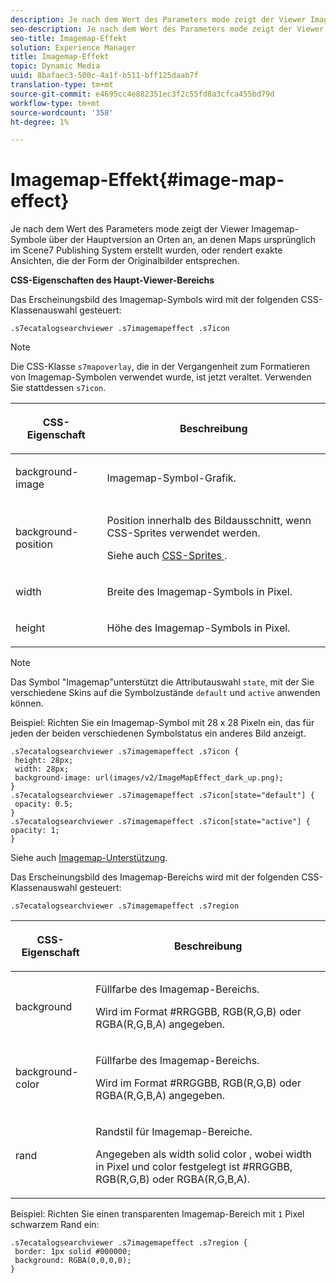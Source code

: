 ```yaml
---
description: Je nach dem Wert des Parameters mode zeigt der Viewer Imagemap-Symbole über der Hauptversion an Orten an, an denen Maps ursprünglich im Scene7 Publishing System erstellt wurden, oder rendert exakte Ansichten, die der Form der Originalbilder entsprechen.
seo-description: Je nach dem Wert des Parameters mode zeigt der Viewer Imagemap-Symbole über der Hauptversion an Orten an, an denen Maps ursprünglich im Scene7 Publishing System erstellt wurden, oder rendert exakte Ansichten, die der Form der Originalbilder entsprechen.
seo-title: Imagemap-Effekt
solution: Experience Manager
title: Imagemap-Effekt
topic: Dynamic Media
uuid: 8bafaec3-500c-4a1f-b511-bff125daab7f
translation-type: tm+mt
source-git-commit: e4695cc4e882351ec3f2c55fd8a3cfca455bd79d
workflow-type: tm+mt
source-wordcount: '358'
ht-degree: 1%

---
```



# Imagemap-Effekt{#image-map-effect}

Je nach dem Wert des Parameters mode zeigt der Viewer Imagemap-Symbole über der Hauptversion an Orten an, an denen Maps ursprünglich im Scene7 Publishing System erstellt wurden, oder rendert exakte Ansichten, die der Form der Originalbilder entsprechen.

<!--<a id="section_061E550C1C1D4DB2BD663A898895B38C"></a>-->

**CSS-Eigenschaften des Haupt-Viewer-Bereichs**

Das Erscheinungsbild des Imagemap-Symbols wird mit der folgenden CSS-Klassenauswahl gesteuert:

```
.s7ecatalogsearchviewer .s7imagemapeffect .s7icon
```

>[!NOTE]
>
>Die CSS-Klasse `s7mapoverlay`, die in der Vergangenheit zum Formatieren von Imagemap-Symbolen verwendet wurde, ist jetzt veraltet. Verwenden Sie stattdessen `s7icon`.

<table id="table_94EE3F5BBE4547C0B4943471CEE7EDE4"> 
 <thead> 
  <tr> 
   <th colname="col1" class="entry"> <p> CSS-Eigenschaft </p> </th> 
   <th colname="col2" class="entry"> <p>Beschreibung </p> </th> 
  </tr> 
 </thead>
 <tbody> 
  <tr> 
   <td colname="col1"> <p> <span class="codeph"> background-image  </span> </p> </td> 
   <td colname="col2"> <p>Imagemap-Symbol-Grafik. </p> </td> 
  </tr> 
  <tr> 
   <td colname="col1"> <p> <span class="codeph"> background-position  </span> </p> </td> 
   <td colname="col2"> <p> Position innerhalb des Bildausschnitt, wenn CSS-Sprites verwendet werden. </p> <p>Siehe auch <a href="../../../c-html5-s7-aem-asset-viewers/c-html5-ecatsearch-viewer-about/c-html5-ecatsearch-viewer-customizingviewer/c-html5-ecatsearch-viewer-customizingviewer.md#section-9d570f95eb2443aca74c1b02f6e89aff" format="dita" scope="local"> CSS-Sprites </a>. </p> </td> 
  </tr> 
  <tr> 
   <td colname="col1"> <p> <span class="codeph"> width </span> </p> </td> 
   <td colname="col2"> <p>Breite des Imagemap-Symbols in Pixel. </p> </td> 
  </tr> 
  <tr> 
   <td colname="col1"> <p> <span class="codeph"> height </span> </p> </td> 
   <td colname="col2"> <p>Höhe des Imagemap-Symbols in Pixel. </p> </td> 
  </tr> 
 </tbody> 
</table>

>[!NOTE]
>
>Das Symbol &quot;Imagemap&quot;unterstützt die Attributauswahl `state`, mit der Sie verschiedene Skins auf die Symbolzustände `default` und `active` anwenden können.

Beispiel: Richten Sie ein Imagemap-Symbol mit 28 x 28 Pixeln ein, das für jeden der beiden verschiedenen Symbolstatus ein anderes Bild anzeigt.

```
.s7ecatalogsearchviewer .s7imagemapeffect .s7icon { 
 height: 28px; 
 width: 28px;  
 background-image: url(images/v2/ImageMapEffect_dark_up.png); 
} 
.s7ecatalogsearchviewer .s7imagemapeffect .s7icon[state="default"] { 
 opacity: 0.5; 
} 
.s7ecatalogsearchviewer .s7imagemapeffect .s7icon[state="active"] { 
opacity: 1; 
}
```

Siehe auch [Imagemap-Unterstützung](../../../c-html5-s7-aem-asset-viewers/c-html5-20-ecatalog-viewer-about/c-html5-20-ecatalog-image-map-support.md#concept-28759efae5014a1fa8b0fb14dc26812a).

Das Erscheinungsbild des Imagemap-Bereichs wird mit der folgenden CSS-Klassenauswahl gesteuert:

```
.s7ecatalogsearchviewer .s7imagemapeffect .s7region
```

<table id="table_1FF98CE842604AAABD838FF528CDC4EF"> 
 <thead> 
  <tr> 
   <th colname="col1" class="entry"> <p> CSS-Eigenschaft </p> </th> 
   <th colname="col2" class="entry"> <p>Beschreibung </p> </th> 
  </tr> 
 </thead>
 <tbody> 
  <tr> 
   <td colname="col1"> <p> <span class="codeph"> background  </span> </p> </td> 
   <td colname="col2"> <p> Füllfarbe des Imagemap-Bereichs. </p> <p>Wird im Format #RRGGBB, RGB(R,G,B) oder RGBA(R,G,B,A) angegeben. </p> </td> 
  </tr> 
  <tr> 
   <td colname="col1"> <p> <span class="codeph"> background-color  </span> </p> </td> 
   <td colname="col2"> <p> Füllfarbe des Imagemap-Bereichs. </p> <p>Wird im Format #RRGGBB, RGB(R,G,B) oder RGBA(R,G,B,A) angegeben. </p> </td> 
  </tr> 
  <tr> 
   <td colname="col1"> <p> <span class="codeph"> rand </span> </p> </td> 
   <td colname="col2"> <p> Randstil für Imagemap-Bereiche. </p> <p>Angegeben als <span class="codeph"> <span class="varname"> width </span> solid <span class="varname"> color </span> </span>, wobei <span class="codeph"> <span class="varname"> width </span> </span> in Pixel und <span class="codeph"> <span class="varname"> color </span> </span> festgelegt ist #RRGGBB, RGB(R,G,B) oder RGBA(R,G,B,A). </p> </td> 
  </tr> 
 </tbody> 
</table>

Beispiel: Richten Sie einen transparenten Imagemap-Bereich mit `1` Pixel schwarzem Rand ein:

```
.s7ecatalogsearchviewer .s7imagemapeffect .s7region { 
 border: 1px solid #000000; 
 background: RGBA(0,0,0,0);  
}
```

